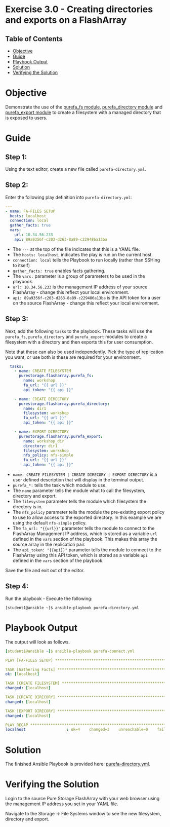 # Exercise 3.0 - Creating directories and exports on a FlashArray

## Table of Contents

- [Objective](#objective)
- [Guide](#guide)
- [Playbook Output](#playbook-outbook)
- [Solution](#solution)
- [Verifying the Solution](#verifying-the-solution)

# Objective

Demonstrate the use of the [purefa_fs module](https://docs.ansible.com/ansible/latest/collections/purestorage/flasharray/purefa_fs_module.html), [purefa_directory module](https://docs.ansible.com/ansible/latest/collections/purestorage/flasharray/purefa_directory_module.html) and [purefa_export module](https://docs.ansible.com/ansible/latest/collections/purestorage/flasharray/purefa_export_module.html) to create a filesystem with a managed directory that is exposed to users.

# Guide

## Step 1:

Using the text editor, create a new file called `purefa-directory.yml`.

## Step 2:

Enter the following play definition into `purefa-directory.yml`:

``` yaml
---
- name: FA-FILES SETUP
  hosts: localhost
  connection: local
  gather_facts: true
  vars:
    url: 10.34.56.233
    api: 89a9356f-c203-d263-8a89-c229486a13ba
```

- The `---` at the top of the file indicates that this is a YAML file.
- The `hosts: localhost`, indicates the play is run on the current host.
- `connection: local` tells the Playbook to run locally (rather than SSHing to itself)
- `gather_facts: true` enables facts gathering.  
- The `vars:` parameter is a group of parameters to be used in the playbook.
- `url: 10.34.56.233` is the management IP address of your source FlashArray - change this reflect your local environment.
- `api: 89a9356f-c203-d263-8a89-c229486a13ba` is the API token for a user on the source FlashArray - change this reflect your local environment.

## Step 3:

Next, add the following `tasks` to the playbook. These tasks will use the `purefa_fs`, `purefa_directory` and `purefa_export` modules to create a filesystem with a directory and then exports this for user consumption.

Note that these can also be used independently. Pick the type of replication you want, or use both is these are required for your environment.

``` yaml
  tasks:
    - name: CREATE FILESYSTEM
      purestorage.flasharray.purefa_fs:
        name: workshop
        fa_url: "{{ url }}"
        api_token: "{{ api }}"

    - name: CREATE DIRECTORY
      purestorage.flasharray.purefa_directory:
        name: dir1
        filesystem: workshop
        fa_url: "{{ url }}"
        api_token: "{{ api }}"

    - name: EXPORT DIRECTORY
      purestorage.flasharray.purefa_export:
        name: workshop_dir
        directory: dir1
        filesystem: workshop
        nfs_policy: nfs-simple
        fa_url: "{{ url }}"
        api_token: "{{ api }}"
```

- `name: CREATE FILESYSTEM | CREATE DIRECORY | EXPORT DIRECTORY` is a user defined description that will display in the terminal output.
- `purefa_*:` tells the task which module to use.
- The `name` parameter tells the module what to call the filesystem, directory and export.
- The `filesystem` parameter tells the module which filesystem the directory is in.
- The `nfs_policy` parameter tells the module the pre-existing export policy to use to allow access to the exported directory. In this example we are using the default `nfs-simple` policy.
- The `fa_url: "{{url}}"` parameter tells the module to connect to the FlashArray Management IP address, which is stored as a variable `url` defined in the `vars` section of the playbook. This makes this array the source array in the replication pair.
- The `api_token: "{{api}}"` parameter tells the module to connect to the FlashArray using this API token, which is stored as a variable `api` defined in the `vars` section of the playbook.

Save the file and exit out of the editor.

## Step 4:

Run the playbook - Execute the following:

```
[student1@ansible ~]$ ansible-playbook purefa-directory.yml
```

# Playbook Output

The output will look as follows.

```yaml
[student1@ansible ~]$ ansible-playbook purefa-connect.yml

PLAY [FA-FILES SETUP] ***************************************************************************************************

TASK [Gathering Facts] **************************************************************************************************
ok: [localhost]

TASK [CREATE FILESYSTEM] ************************************************************************************************
changed: [localhost]

TASK [CREATE DIRECORY] **************************************************************************************************
changed: [localhost]

TASK [EXPORT DIRECORY] **************************************************************************************************
changed: [localhost]

PLAY RECAP **************************************************************************************************************
localhost                  : ok=4    changed=3    unreachable=0    failed=0    skipped=0    rescued=0    ignored=0
```

# Solution

The finished Ansible Playbook is provided here: [purefa-directory.yml](https://github.com/PureStorage-OpenConnect/ansible-workshop/blob/master/3.0-directory/purefa-directory.yml).

# Verifying the Solution

Login to the source Pure Storage FlashArray with your web browser using the management IP address you set in your YAML file.

Navigate to the Storage -> File Systems window to see the new filesystem, directory and export.

